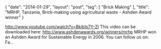 {
   "date": "2014-01-29",
   "layout": "post",
   "tag": [
      "Brick Making"
   ],
   "title": "MRHP, Tanzania, Brick-making using agricultural waste - Ashden Award winner"
}

http://www.youtube.com/watch?v=BkibIs7Y-ZI
 This video can be downloaded here: http://www.ashdenawards.org/winners/mrhp MRHP won an Ashden Award for Sustainable Energy in 2006. You can follow us on: Fa...